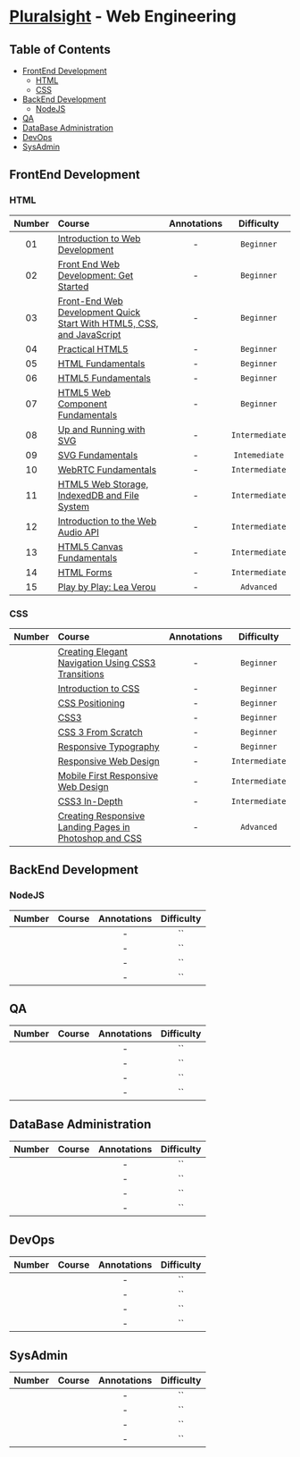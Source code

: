 # [Pluralsight](http://www.pluralsight.com/) - Web Engineering

## Table of Contents

- [FrontEnd Development](#frontend-development)
  - [HTML](#html)
  - [CSS](#css)
- [BackEnd Development](#backend-development)
  - [NodeJS](#nodejs)
- [QA](#qa)
- [DataBase Administration](#database-administration)
- [DevOps](#devops)
- [SysAdmin](#sysadmin)


## FrontEnd Development

### HTML

| Number | Course | Annotations | Difficulty |
| :---: | :--- | :---: | :---: |
| 01 | [Introduction to Web Development](http://www.pluralsight.com/courses/web-development-intro) | - | `Beginner` |
| 02 | [Front End Web Development: Get Started](http://www.pluralsight.com/courses/front-end-web-development-get-started) | - | `Beginner` |
| 03 | [Front-End Web Development Quick Start With HTML5, CSS, and JavaScript](http://www.pluralsight.com/courses/front-end-web-app-html5-javascript-css) | - | `Beginner` |
| 04 | [Practical HTML5](http://www.pluralsight.com/courses/practical-html5) | - | `Beginner` |
| 05 | [HTML Fundamentals](http://www.pluralsight.com/courses/html-fundamentals) | - | `Beginner` |
| 06 | [HTML5 Fundamentals](http://www.pluralsight.com/courses/html5-fundamentals-2e) | - | `Beginner` |
| 07 | [HTML5 Web Component Fundamentals](http://www.pluralsight.com/courses/web-components-shadow-dom) | - | `Beginner` |
| 08 | [Up and Running with SVG](http://www.pluralsight.com/courses/svg-up-running) | - | `Intermediate` |
| 09 | [SVG Fundamentals](http://www.pluralsight.com/courses/svg-fundamentals) | - | `Intemediate` |
| 10 | [WebRTC Fundamentals](http://www.pluralsight.com/courses/webrtc-fundamentals) | - | `Intermediate` |
| 11 | [HTML5 Web Storage, IndexedDB and File System](http://www.pluralsight.com/courses/html5-web-storage-indexeddb-file-system) | - | `Intermediate` |
| 12 | [Introduction to the Web Audio API](http://www.pluralsight.com/courses/web-audio-api-introduction) | - | `Intermediate` |
| 13 | [HTML5 Canvas Fundamentals](http://www.pluralsight.com/courses/html5-canvas-fundamentals) | - | `Intermediate` |
| 14 | [HTML Forms](http://www.pluralsight.com/courses/html-forms) | - | `Intermediate` |
| 15 | [Play by Play: Lea Verou](http://www.pluralsight.com/courses/play-by-play-lea-verou) | - | `Advanced` |

### CSS

| Number | Course | Annotations | Difficulty |
| :---: | :--- | :---: | :---: |
|  | [Creating Elegant Navigation Using CSS3 Transitions](http://www.pluralsight.com/courses/elegant-navigation-css3-transitions-1975) | - | `Beginner` |
|  | [Introduction to CSS](http://www.pluralsight.com/courses/css-intro) | - | `Beginner` |
|  | [CSS Positioning](http://www.pluralsight.com/courses/css-positioning-1834) | - | `Beginner` |
|  | [CSS3](http://www.pluralsight.com/courses/css3) | - | `Beginner` |
|  | [CSS 3 From Scratch](http://www.pluralsight.com/courses/css3-from-scratch) | - | `Beginner` |
|  | [Responsive Typography](http://www.pluralsight.com/courses/responsive-typography) | - | `Beginner` |
|  | [Responsive Web Design](http://www.pluralsight.com/courses/responsive-web-design) | - | `Intermediate` |
|  | [Mobile First Responsive Web Design](http://www.pluralsight.com/courses/mobile-first-responsive-web-design) | - | `Intermediate` |
|  | [CSS3 In-Depth](http://www.pluralsight.com/courses/css3-in-depth) | - | `Intermediate` |
|  | [Creating Responsive Landing Pages in Photoshop and CSS](http://www.pluralsight.com/courses/responsive-landing-pages-photoshop-css-2001) | - | `Advanced` |

## BackEnd Development

### NodeJS

| Number | Course | Annotations | Difficulty |
| :---: | :--- | :---: | :---: |
|  | []() | - | `` |
|  | []() | - | `` |
|  | []() | - | `` |
|  | []() | - | `` |

## QA

| Number | Course | Annotations | Difficulty |
| :---: | :--- | :---: | :---: |
|  | []() | - | `` |
|  | []() | - | `` |
|  | []() | - | `` |
|  | []() | - | `` |

## DataBase Administration

| Number | Course | Annotations | Difficulty |
| :---: | :--- | :---: | :---: |
|  | []() | - | `` |
|  | []() | - | `` |
|  | []() | - | `` |
|  | []() | - | `` |

## DevOps

| Number | Course | Annotations | Difficulty |
| :---: | :--- | :---: | :---: |
|  | []() | - | `` |
|  | []() | - | `` |
|  | []() | - | `` |
|  | []() | - | `` |

## SysAdmin

| Number | Course | Annotations | Difficulty |
| :---: | :--- | :---: | :---: |
|  | []() | - | `` |
|  | []() | - | `` |
|  | []() | - | `` |
|  | []() | - | `` |